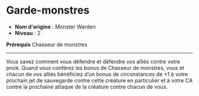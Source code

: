 # Garde-monstres

 * **Nom d'origine** : Monster Warden
 * **Niveau** : 2


<p><strong>Prérequis</strong> Chasseur de monstres</p>
<hr>
<p>Vous savez comment vous défendre et défendre vos alliés contre votre proie. Quand vous conférez les bonus de Chasseur de monstres, vous et chacun de vos alliés bénéficiez d’un bonus de circonstances de +1 à votre prochain jet de sauvegarde contre cette créature en particulier et à votre CA contre la prochaine attaque de la créature contre chacun de vous.</p>